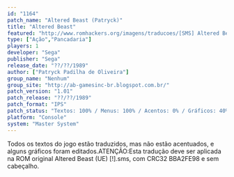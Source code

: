 ```yaml
---
id: "1164"
patch_name: "Altered Beast (Patryck)"
title: "Altered Beast"
featured: "http://www.romhackers.org/imagens/traducoes/[SMS] Altered Beast - Patryck - 1.png"
type: ["Ação","Pancadaria"]
players: 1
developer: "Sega"
publisher: "Sega"
release_date: "??/??/1989"
author: ["Patryck Padilha de Oliveira"]
group_name: "Nenhum"
group_site: "http://ab-gamesinc-br.blogspot.com.br/"
patch_version: "1.01"
patch_release: "??/??/1989"
patch_format: "IPS"
patch_status: "Textos: 100% / Menus: 100% / Acentos: 0% / Gráficos: 40% / Geral: 90%"
platform: "Console"
system: "Master System"
---
```


Todos os textos do jogo estão traduzidos, mas não estão acentuados, e alguns gráficos foram editados.ATENÇÃO:Esta tradução deve ser aplicada na ROM original Altered Beast (UE) [!].sms, com CRC32 BBA2FE98 e sem cabeçalho.